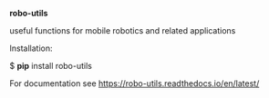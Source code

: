 **robo-utils** 

useful functions for mobile robotics 
and related applications


Installation: 

$ **pip** install robo-utils

For documentation see https://robo-utils.readthedocs.io/en/latest/





